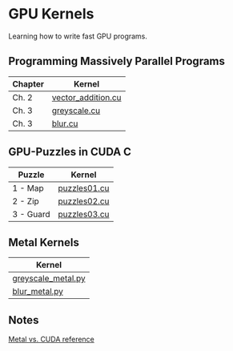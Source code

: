 # GPU Kernels

Learning how to write fast GPU programs.

## Programming Massively Parallel Programs 

| Chapter | Kernel |
|---------|--------|
| Ch. 2   | [vector_addition.cu](/pmpp/vector_addition/vector_addition.cu) |
| Ch. 3   | [greyscale.cu](/pmpp/greyscale/greyscale.cu) |
| Ch. 3   | [blur.cu](/pmpp/blur/blur.cu) |

## GPU-Puzzles in CUDA C

| Puzzle  | Kernel |
|---------|--------|
| 1 - Map | [puzzles01.cu](/gpu-puzzles/puzzle01/puzzle01.cu) |
| 2 - Zip | [puzzles02.cu](/gpu-puzzles/puzzle02/puzzle02.cu) |
| 3 - Guard | [puzzles03.cu](/gpu-puzzles/puzzle03/puzzle03.cu) |

## Metal Kernels

| Kernel |
|--------|
| [greyscale_metal.py](/metal/greyscale_metal.py) |
| [blur_metal.py](/metal/blur_metal.py) |

## Notes

[Metal vs. CUDA reference](notes/metal-vs-cuda.md)